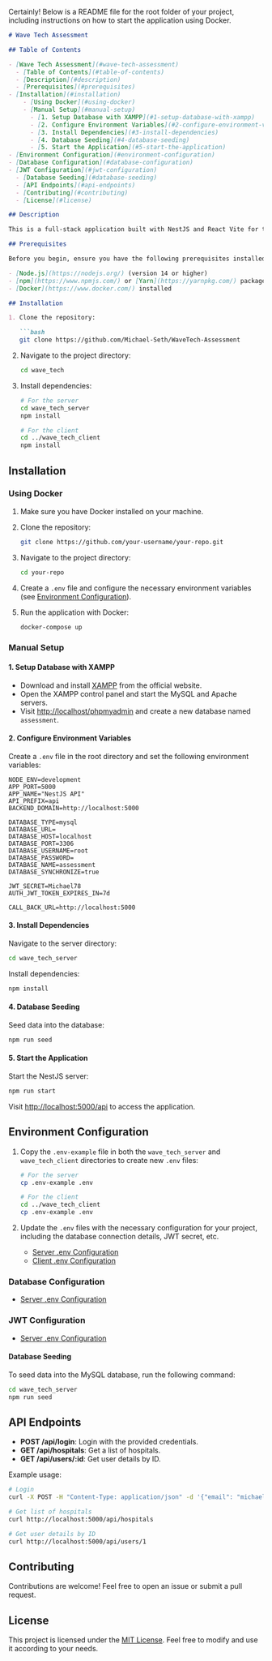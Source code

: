Certainly! Below is a README file for the root folder of your project, including instructions on how to start the application using Docker.

```markdown
# Wave Tech Assessment

## Table of Contents

- [Wave Tech Assessment](#wave-tech-assessment)
  - [Table of Contents](#table-of-contents)
  - [Description](#description)
  - [Prerequisites](#prerequisites)
- [Installation](#installation)
    - [Using Docker](#using-docker)
    - [Manual Setup](#manual-setup)
      - [1. Setup Database with XAMPP](#1-setup-database-with-xampp)
      - [2. Configure Environment Variables](#2-configure-environment-variables)
      - [3. Install Dependencies](#3-install-dependencies)
      - [4. Database Seeding](#4-database-seeding)
      - [5. Start the Application](#5-start-the-application)
- [Environment Configuration](#environment-configuration)
- [Database Configuration](#database-configuration)
- [JWT Configuration](#jwt-configuration)
  - [Database Seeding](#database-seeding)
  - [API Endpoints](#api-endpoints)
  - [Contributing](#contributing)
  - [License](#license)

## Description

This is a full-stack application built with NestJS and React Vite for the backend and frontend, respectively. The backend serves as an API with authentication and a MySQL database, while the frontend provides a modern user interface.

## Prerequisites

Before you begin, ensure you have the following prerequisites installed on your machine:

- [Node.js](https://nodejs.org/) (version 14 or higher)
- [npm](https://www.npmjs.com/) or [Yarn](https://yarnpkg.com/) package manager
- [Docker](https://www.docker.com/) installed

## Installation

1. Clone the repository:

   ```bash
   git clone https://github.com/Michael-Seth/WaveTech-Assessment
   ```

2. Navigate to the project directory:

   ```bash
   cd wave_tech
   ```

3. Install dependencies:

   ```bash
   # For the server
   cd wave_tech_server
   npm install

   # For the client
   cd ../wave_tech_client
   npm install
   ```

## Installation

### Using Docker

1. Make sure you have Docker installed on your machine.
2. Clone the repository:

   ```bash
   git clone https://github.com/your-username/your-repo.git
   ```

3. Navigate to the project directory:

   ```bash
   cd your-repo
   ```

4. Create a `.env` file and configure the necessary environment variables (see [Environment Configuration](#environment-configuration)).

5. Run the application with Docker:

   ```bash
   docker-compose up
   ```

### Manual Setup

#### 1. Setup Database with XAMPP

- Download and install [XAMPP](https://www.apachefriends.org/index.html) from the official website.
- Open the XAMPP control panel and start the MySQL and Apache servers.
- Visit [http://localhost/phpmyadmin](http://localhost/phpmyadmin) and create a new database named `assessment`.

#### 2. Configure Environment Variables

Create a `.env` file in the root directory and set the following environment variables:

```env
NODE_ENV=development
APP_PORT=5000
APP_NAME="NestJS API"
API_PREFIX=api
BACKEND_DOMAIN=http://localhost:5000

DATABASE_TYPE=mysql
DATABASE_URL=
DATABASE_HOST=localhost
DATABASE_PORT=3306
DATABASE_USERNAME=root
DATABASE_PASSWORD=
DATABASE_NAME=assessment
DATABASE_SYNCHRONIZE=true

JWT_SECRET=Michael78
AUTH_JWT_TOKEN_EXPIRES_IN=7d

CALL_BACK_URL=http://localhost:5000
```

#### 3. Install Dependencies

Navigate to the server directory:

```bash
cd wave_tech_server
```

Install dependencies:

```bash
npm install
```

#### 4. Database Seeding

Seed data into the database:

```bash
npm run seed
```

#### 5. Start the Application

Start the NestJS server:

```bash
npm run start
```

Visit [http://localhost:5000/api](http://localhost:5000/api) to access the application.


## Environment Configuration

1. Copy the `.env-example` file in both the `wave_tech_server` and `wave_tech_client` directories to create new `.env` files:

   ```bash
   # For the server
   cp .env-example .env

   # For the client
   cd ../wave_tech_client
   cp .env-example .env
   ```

2. Update the `.env` files with the necessary configuration for your project, including the database connection details, JWT secret, etc.

   - [Server .env Configuration](#database-configuration)
   - [Client .env Configuration](#client-environment-configuration)

### Database Configuration

- [Server .env Configuration](#database-configuration)

### JWT Configuration

- [Server .env Configuration](#jwt-configuration)

#### Database Seeding

To seed data into the MySQL database, run the following command:

```bash
cd wave_tech_server
npm run seed
```

## API Endpoints

- **POST /api/login**: Login with the provided credentials.
- **GET /api/hospitals**: Get a list of hospitals.
- **GET /api/users/:id**: Get user details by ID.

Example usage:

```bash
# Login
curl -X POST -H "Content-Type: application/json" -d '{"email": "michaelosas78@gmail.com", "password": "Michael007"}' http://localhost:5000/api/login

# Get list of hospitals
curl http://localhost:5000/api/hospitals

# Get user details by ID
curl http://localhost:5000/api/users/1
```

## Contributing

Contributions are welcome! Feel free to open an issue or submit a pull request.

## License

This project is licensed under the [MIT License](LICENSE). Feel free to modify and use it according to your needs.
```
